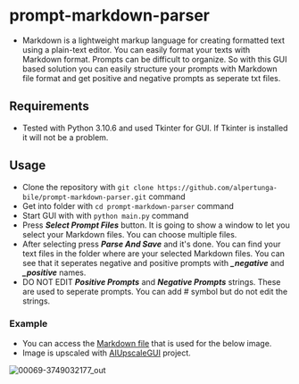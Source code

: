 # prompt-markdown-parser

- Markdown is a lightweight markup language for creating formatted text using a plain-text editor. You can easily format your texts with Markdown format. Prompts can be difficult to organize. So with this GUI based solution you can easily structure your prompts with Markdown file format and get positive and negative prompts as seperate txt files.

## Requirements
- Tested with Python 3.10.6 and used Tkinter for GUI. If Tkinter is installed it will not be a problem.

## Usage
- Clone the repository with ```git clone https://github.com/alpertunga-bile/prompt-markdown-parser.git``` command
- Get into folder with ```cd prompt-markdown-parser``` command
- Start GUI with  with ```python main.py``` command
- Press ***Select Prompt Files*** button. It is going to show a window to let you select your Markdown files. You can choose multiple files.
- After selecting press ***Parse And Save*** and it's done. You can find your text files in the folder where are your selected Markdown files. You can see that it seperates negative and positive prompts with ***_negative*** and ***_positive*** names.
- DO NOT EDIT ***Positive Prompts*** and ***Negative Prompts*** strings. These are used to seperate prompts. You can add # symbol but do not edit the strings.

### Example
- You can access the [Markdown file](https://github.com/alpertunga-bile/prompt-markdown-parser/blob/master/example/example.md) that is used for the below image.
- Image is upscaled with [AIUpscaleGUI](https://github.com/alpertunga-bile/AIUpscaleGUI) project.

![00069-3749032177_out](https://user-images.githubusercontent.com/76731692/233834377-0b2b717b-5301-4672-93d4-0d8a56d68a88.png)

